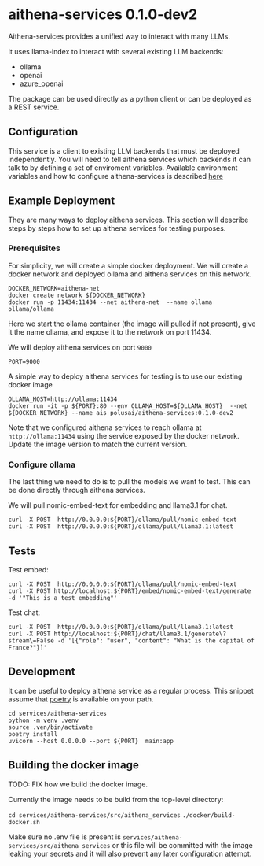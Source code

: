 # aithena-services 0.1.0-dev2

Aithena-services provides a unified way to interact with many LLMs.

It uses llama-index to interact with several existing LLM backends:
- ollama
- openai
- azure_openai

The package can be used directly as a python client or can be deployed as a REST service.


## Configuration

This service is a client to existing LLM backends that must be deployed independently.
You will need to tell aithena services which backends it can talk to by defining a set of enviroment variables.
Available environment variables and how to configure aithena-services is described [here](docs/env.md)


## Example Deployment

They are many ways to deploy aithena services.
This section will describe steps by steps how to set up aithena services for testing purposes.

### Prerequisites

For simplicity, we will create a simple docker deployment.
We will create a docker network and deployed ollama and aithena services on this network.

```shell
DOCKER_NETWORK=aithena-net
docker create network ${DOCKER_NETWORK}
docker run -p 11434:11434 --net aithena-net  --name ollama ollama/ollama
```

Here we start the ollama container (the image will pulled if not present), give it the name ollama, and expose it to the network on port 11434.

We will deploy aithena services on port `9000`

```shell
PORT=9000
```

A simple way to deploy aithena services for testing is to use our existing docker image

```shell
OLLAMA_HOST=http://ollama:11434
docker run -it -p ${PORT}:80 --env OLLAMA_HOST=${OLLAMA_HOST}  --net ${DOCKER_NETWORK} --name ais polusai/aithena-services:0.1.0-dev2
```

Note that we configured aithena services to reach ollama at `http://ollama:11434` using the service exposed by the docker network.
Update the image version to match the current version.

### Configure ollama

The last thing we need to do is to pull the models we want to test.
This can be done directly through aithena services.

We will pull nomic-embed-text for embedding and llama3.1 for chat.

```shell
curl -X POST  http://0.0.0.0:${PORT}/ollama/pull/nomic-embed-text
curl -X POST  http://0.0.0.0:${PORT}/ollama/pull/llama3.1:latest
```

## Tests

Test embed:

```shell
curl -X POST  http://0.0.0.0:${PORT}/ollama/pull/nomic-embed-text
curl -X POST http://localhost:${PORT}/embed/nomic-embed-text/generate -d '"This is a test embedding"'
```

Test chat:

```shell
curl -X POST  http://0.0.0.0:${PORT}/ollama/pull/llama3.1:latest
curl -X POST http://localhost:${PORT}/chat/llama3.1/generate\?stream\=False -d '[{"role": "user", "content": "What is the capital of France?"}]'
```

## Development

It can be useful to deploy aithena service as a regular process.
This snippet assume that [poetry](https://python-poetry.org/) is available on your path.

```shell
cd services/aithena-services
python -m venv .venv
source .ven/bin/activate
poetry install
uvicorn --host 0.0.0.0 --port ${PORT}  main:app
```

## Building the docker image

TODO: FIX how we build the docker image.

Currently the image needs to be build from the top-level directory:

`cd services/aithena-services/src/aithena_services`
`./docker/build-docker.sh`

Make sure no .env file is present is `services/aithena-services/src/aithena_services` or this file will be committed with the image leaking your secrets and it will also prevent any later configuration attempt.
